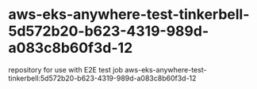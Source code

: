 # aws-eks-anywhere-test-tinkerbell-5d572b20-b623-4319-989d-a083c8b60f3d-12
repository for use with E2E test job aws-eks-anywhere-test-tinkerbell:5d572b20-b623-4319-989d-a083c8b60f3d-12
